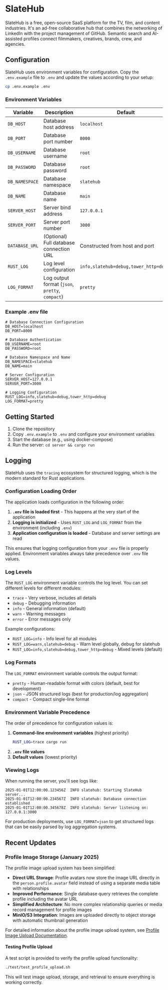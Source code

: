 # SlateHub
SlateHub is a free, open-source SaaS platform for the TV, film, and content industries. It's an ad-free collaborative hub that combines the networking of LinkedIn with the project management of GitHub. Semantic search and AI-assisted profiles connect filmmakers, creatives, brands, crew, and agencies.

## Configuration

SlateHub uses environment variables for configuration. Copy the `.env.example` file to `.env` and update the values according to your setup:

```bash
cp .env.example .env
```

### Environment Variables

| Variable | Description | Default |
|----------|-------------|---------|
| `DB_HOST` | Database host address | `localhost` |
| `DB_PORT` | Database port number | `8000` |
| `DB_USERNAME` | Database username | `root` |
| `DB_PASSWORD` | Database password | `root` |
| `DB_NAMESPACE` | Database namespace | `slatehub` |
| `DB_NAME` | Database name | `main` |
| `SERVER_HOST` | Server bind address | `127.0.0.1` |
| `SERVER_PORT` | Server port number | `3000` |
| `DATABASE_URL` | (Optional) Full database connection URL | Constructed from host and port |
| `RUST_LOG` | Log level configuration | `info,slatehub=debug,tower_http=debug` |
| `LOG_FORMAT` | Log output format (`json`, `pretty`, `compact`) | `pretty` |

### Example .env file

```
# Database Connection Configuration
DB_HOST=localhost
DB_PORT=8000

# Database Authentication
DB_USERNAME=root
DB_PASSWORD=root

# Database Namespace and Name
DB_NAMESPACE=slatehub
DB_NAME=main

# Server Configuration
SERVER_HOST=127.0.0.1
SERVER_PORT=3000

# Logging Configuration
RUST_LOG=info,slatehub=debug,tower_http=debug
LOG_FORMAT=pretty
```

## Getting Started

1. Clone the repository
2. Copy `.env.example` to `.env` and configure your environment variables
3. Start the database (e.g., using docker-compose)
4. Run the server: `cd server && cargo run`

## Logging

SlateHub uses the `tracing` ecosystem for structured logging, which is the modern standard for Rust applications.

### Configuration Loading Order

The application loads configuration in the following order:

1. **`.env` file is loaded first** - This happens at the very start of the application
2. **Logging is initialized** - Uses `RUST_LOG` and `LOG_FORMAT` from the environment (including `.env`)
3. **Application configuration is loaded** - Database and server settings are read

This ensures that logging configuration from your `.env` file is properly applied. Environment variables always take precedence over `.env` file values.

### Log Levels

The `RUST_LOG` environment variable controls the log level. You can set different levels for different modules:

- `trace` - Very verbose, includes all details
- `debug` - Debugging information
- `info` - General information (default)
- `warn` - Warning messages
- `error` - Error messages only

Example configurations:
- `RUST_LOG=info` - Info level for all modules
- `RUST_LOG=warn,slatehub=debug` - Warn level globally, debug for slatehub
- `RUST_LOG=info,slatehub=debug,tower_http=debug` - Mixed levels (default)

### Log Formats

The `LOG_FORMAT` environment variable controls the output format:

- `pretty` - Human-readable format with colors (default, best for development)
- `json` - JSON structured logs (best for production/log aggregation)
- `compact` - Compact single-line format

### Environment Variable Precedence

The order of precedence for configuration values is:

1. **Command-line environment variables** (highest priority)
   ```bash
   RUST_LOG=trace cargo run
   ```
2. **`.env` file values**
3. **Default values** (lowest priority)

### Viewing Logs

When running the server, you'll see logs like:

```
2025-01-01T12:00:00.123456Z  INFO slatehub: Starting SlateHub server...
2025-01-01T12:00:00.234567Z  INFO slatehub: Database connection established
2025-01-01T12:00:00.345678Z  INFO slatehub: Server listening on: 127.0.0.1:3000
```

For production deployments, use `LOG_FORMAT=json` to get structured logs that can be easily parsed by log aggregation systems.

## Recent Updates

### Profile Image Storage (January 2025)

The profile image upload system has been simplified:

- **Direct URL Storage**: Profile avatars now store the image URL directly in the `person.profile.avatar` field instead of using a separate media table with relationships
- **Improved Performance**: Single database query retrieves the complete profile including the avatar URL
- **Simplified Architecture**: No more complex relationship queries or media record management for profile images
- **MinIO/S3 Integration**: Images are uploaded directly to object storage with automatic thumbnail generation

For detailed information about the profile image upload system, see [Profile Image Upload Documentation](docs/PROFILE_IMAGE_UPLOAD.md).

#### Testing Profile Upload

A test script is provided to verify the profile upload functionality:

```bash
./test/test_profile_upload.sh
```

This will test image upload, storage, and retrieval to ensure everything is working correctly.
